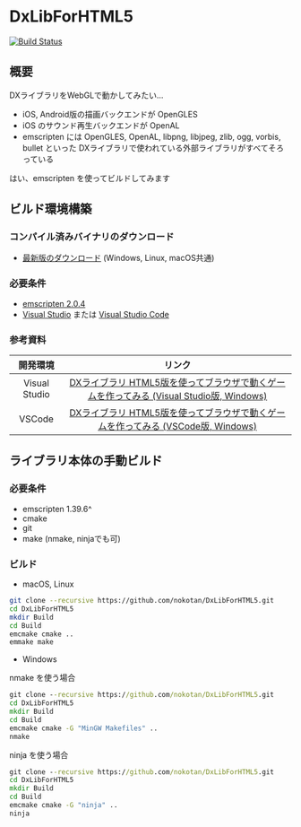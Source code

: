 # DxLibForHTML5

[![Build Status](https://travis-ci.org/nokotan/DxLibForHTML5.svg?branch=master)](https://travis-ci.org/nokotan/DxLibForHTML5)

## 概要

DXライブラリをWebGLで動かしてみたい...

- iOS, Android版の描画バックエンドが OpenGLES
- iOS のサウンド再生バックエンドが OpenAL
- emscripten には OpenGLES, OpenAL, libpng, libjpeg, zlib, ogg, vorbis, bullet といった DXライブラリで使われている外部ライブラリがすべてそろっている

はい、emscripten を使ってビルドしてみます

## ビルド環境構築

### コンパイル済みバイナリのダウンロード

- [最新版のダウンロード](https://github.com/nokotan/DxLibForHTML5/releases/latest) (Windows, Linux, macOS共通)

### 必要条件

- [emscripten 2.0.4](https://emscripten.org/docs/getting_started/downloads.html)
- [Visual Studio](https://visualstudio.microsoft.com/ja/downloads/) または [Visual Studio Code](https://visualstudio.microsoft.com/ja/downloads/)

### 参考資料

| 開発環境 | リンク |
|:--:|:--:|
| Visual Studio | [DXライブラリ HTML5版を使ってブラウザで動くゲームを作ってみる (Visual Studio版, Windows)](https://qiita.com/nokotan/items/5fa6f2d39ff7bb6641e8) |
| VSCode | [DXライブラリ HTML5版を使ってブラウザで動くゲームを作ってみる (VSCode版, Windows)](https://qiita.com/nokotan/items/d2dff1559f981e5e3da5) |

## ライブラリ本体の手動ビルド

### 必要条件

- emscripten 1.39.6^
- cmake
- git
- make (nmake, ninjaでも可)

### ビルド

- macOS, Linux

```bash
git clone --recursive https://github.com/nokotan/DxLibForHTML5.git
cd DxLibForHTML5
mkdir Build
cd Build
emcmake cmake ..
emmake make
```

- Windows

nmake を使う場合

```bat
git clone --recursive https://github.com/nokotan/DxLibForHTML5.git
cd DxLibForHTML5
mkdir Build
cd Build
emcmake cmake -G "MinGW Makefiles" ..
nmake
```

ninja を使う場合

```bat
git clone --recursive https://github.com/nokotan/DxLibForHTML5.git
cd DxLibForHTML5
mkdir Build
cd Build
emcmake cmake -G "ninja" ..
ninja
```
